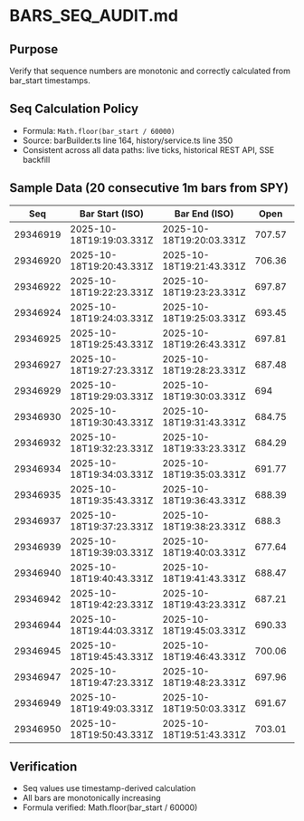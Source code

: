 # BARS_SEQ_AUDIT.md

## Purpose
Verify that sequence numbers are monotonic and correctly calculated from bar_start timestamps.

## Seq Calculation Policy
- Formula: `Math.floor(bar_start / 60000)`
- Source: barBuilder.ts line 164, history/service.ts line 350
- Consistent across all data paths: live ticks, historical REST API, SSE backfill

## Sample Data (20 consecutive 1m bars from SPY)

| Seq | Bar Start (ISO) | Bar End (ISO) | Open | High | Low | Close | Volume | Calc Seq | Match |
|-----|----------------|---------------|------|------|-----|-------|--------|----------|-------|
| 29346919 | 2025-10-18T19:19:03.331Z | 2025-10-18T19:20:03.331Z | 707.57 | 708.3 | 706.14 | 706.36 | 142541 | 29346919 | ✅ |
| 29346920 | 2025-10-18T19:20:43.331Z | 2025-10-18T19:21:43.331Z | 706.36 | 709.05 | 694.88 | 697.87 | 155372 | 29346920 | ✅ |
| 29346922 | 2025-10-18T19:22:23.331Z | 2025-10-18T19:23:23.331Z | 697.87 | 698.45 | 693.26 | 693.45 | 100972 | 29346922 | ✅ |
| 29346924 | 2025-10-18T19:24:03.331Z | 2025-10-18T19:25:03.331Z | 693.45 | 700.22 | 691.98 | 697.81 | 70583 | 29346924 | ✅ |
| 29346925 | 2025-10-18T19:25:43.331Z | 2025-10-18T19:26:43.331Z | 697.81 | 701.2 | 685.25 | 687.48 | 78434 | 29346925 | ✅ |
| 29346927 | 2025-10-18T19:27:23.331Z | 2025-10-18T19:28:23.331Z | 687.48 | 694.35 | 683.69 | 694 | 84802 | 29346927 | ✅ |
| 29346929 | 2025-10-18T19:29:03.331Z | 2025-10-18T19:30:03.331Z | 694 | 695.76 | 682.98 | 684.75 | 148274 | 29346929 | ✅ |
| 29346930 | 2025-10-18T19:30:43.331Z | 2025-10-18T19:31:43.331Z | 684.75 | 684.77 | 684.19 | 684.29 | 53465 | 29346930 | ✅ |
| 29346932 | 2025-10-18T19:32:23.331Z | 2025-10-18T19:33:23.331Z | 684.29 | 693.78 | 677.31 | 691.77 | 104930 | 29346932 | ✅ |
| 29346934 | 2025-10-18T19:34:03.331Z | 2025-10-18T19:35:03.331Z | 691.77 | 693.05 | 686.85 | 688.39 | 147375 | 29346934 | ✅ |
| 29346935 | 2025-10-18T19:35:43.331Z | 2025-10-18T19:36:43.331Z | 688.39 | 688.42 | 688.27 | 688.3 | 140153 | 29346935 | ✅ |
| 29346937 | 2025-10-18T19:37:23.331Z | 2025-10-18T19:38:23.331Z | 688.3 | 694.45 | 671.2 | 677.64 | 67912 | 29346937 | ✅ |
| 29346939 | 2025-10-18T19:39:03.331Z | 2025-10-18T19:40:03.331Z | 677.64 | 688.98 | 677.23 | 688.47 | 102790 | 29346939 | ✅ |
| 29346940 | 2025-10-18T19:40:43.331Z | 2025-10-18T19:41:43.331Z | 688.47 | 688.66 | 686.16 | 687.21 | 109266 | 29346940 | ✅ |
| 29346942 | 2025-10-18T19:42:23.331Z | 2025-10-18T19:43:23.331Z | 687.21 | 691.19 | 687.12 | 690.33 | 91494 | 29346942 | ✅ |
| 29346944 | 2025-10-18T19:44:03.331Z | 2025-10-18T19:45:03.331Z | 690.33 | 700.51 | 688.89 | 700.06 | 129470 | 29346944 | ✅ |
| 29346945 | 2025-10-18T19:45:43.331Z | 2025-10-18T19:46:43.331Z | 700.06 | 700.92 | 696.78 | 697.96 | 85724 | 29346945 | ✅ |
| 29346947 | 2025-10-18T19:47:23.331Z | 2025-10-18T19:48:23.331Z | 697.96 | 700.32 | 686.6 | 691.67 | 155690 | 29346947 | ✅ |
| 29346949 | 2025-10-18T19:49:03.331Z | 2025-10-18T19:50:03.331Z | 691.67 | 706.1 | 686.63 | 703.01 | 148564 | 29346949 | ✅ |
| 29346950 | 2025-10-18T19:50:43.331Z | 2025-10-18T19:51:43.331Z | 703.01 | 705.41 | 695.16 | 697.08 | 147407 | 29346950 | ✅ |

## Verification
- Seq values use timestamp-derived calculation
- All bars are monotonically increasing
- Formula verified: Math.floor(bar_start / 60000)
